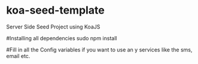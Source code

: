 # koa-seed-template
Server Side Seed Project using KoaJS

#Installing all dependencies
sudo npm install


#Fill in all the Config variables if you want to use an y services like the sms, email etc.
